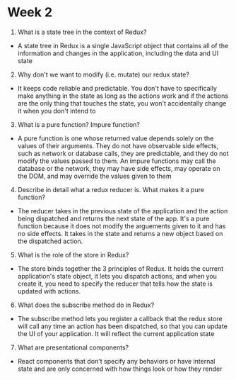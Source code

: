 # Week 2

1. What is a state tree in the context of Redux?
- A state tree in Redux is a single JavaScript object that contains all of the information and changes in the application, including the data and UI state

2. Why don't we want to modify (i.e. mutate) our redux state?
- It keeps code reliable and predictable. You don't have to specifically make anything in the state as long as the actions work and if the actions are the only thing that touches the state, you won't accidentally change it when you don't intend to

3. What is a pure function? Impure function?
- A pure function is one whose returned value depends solely on the values of their arguments. They do not have observable side effects, such as network or database calls, they are predictable, and they do not modify the values passed to them. An impure functions may call the database or the network, they may have side effects, may operate on the DOM, and may override the values given to them

4. Describe in detail what a redux reducer is. What makes it a pure function?
- The reducer takes in the previous state of the application and the action being dispatched and returns the next state of the app. It's a pure function because it does not modify the arguements given to it and has no side effects. It takes in the state and returns a new object based on the dispatched action.

5. What is the role of the store in Redux?
- The store binds together the 3 principles of Redux. It holds the current application's state object, it lets you dispatch actions, and when you create it, you need to specify the reducer that tells how the state is updated with actions. 

6. What does the subscribe method do in Redux?
- The subscribe method lets you register a callback that the redux store will call any time an action has been dispatched, so that you can update the UI of your application. It will reflect the current application state

7. What are presentational components?
- React components that don't specify any behaviors or have internal state and are only concerned with how things look or how they render